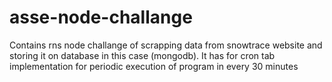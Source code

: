 # asse-node-challange
Contains rns node challange of scrapping data from snowtrace website and storing it on database in this case (mongodb). It has for cron tab implementation for periodic execution of program in every 30 minutes
